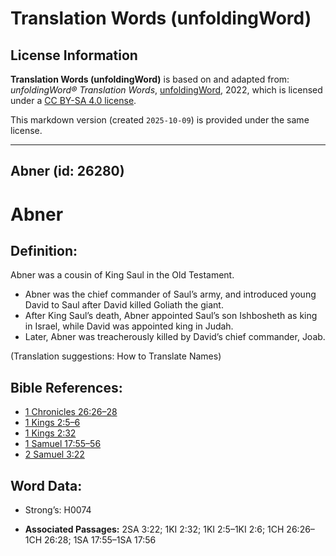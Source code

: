 # Translation Words (unfoldingWord)

## License Information

**Translation Words (unfoldingWord)** is based on and adapted from: _unfoldingWord® Translation Words_, [unfoldingWord](https://unfoldingword.org/utw), 2022, which is licensed under a [CC BY-SA 4.0 license](https://creativecommons.org/licenses/by-sa/4.0/legalcode.en).

This markdown version (created `2025-10-09`) is provided under the same license.



--------------------------------

## Abner (id: 26280)

Abner
=====

Definition:
-----------

Abner was a cousin of King Saul in the Old Testament.

* Abner was the chief commander of Saul’s army, and introduced young David to Saul after David killed Goliath the giant.
* After King Saul’s death, Abner appointed Saul’s son Ishbosheth as king in Israel, while David was appointed king in Judah.
* Later, Abner was treacherously killed by David’s chief commander, Joab.

(Translation suggestions: How to Translate Names)

Bible References:
-----------------

* [1 Chronicles 26:26–28](https://ref.ly/1Chr26:26-1Chr26:28)
* [1 Kings 2:5–6](https://ref.ly/1Kgs2:5-1Kgs2:6)
* [1 Kings 2:32](https://ref.ly/1Kgs2:32)
* [1 Samuel 17:55–56](https://ref.ly/1Sam17:55-1Sam17:56)
* [2 Samuel 3:22](https://ref.ly/2Sam3:22)

Word Data:
----------

* Strong’s: H0074

* **Associated Passages:** 2SA 3:22; 1KI 2:32; 1KI 2:5–1KI 2:6; 1CH 26:26–1CH 26:28; 1SA 17:55–1SA 17:56

